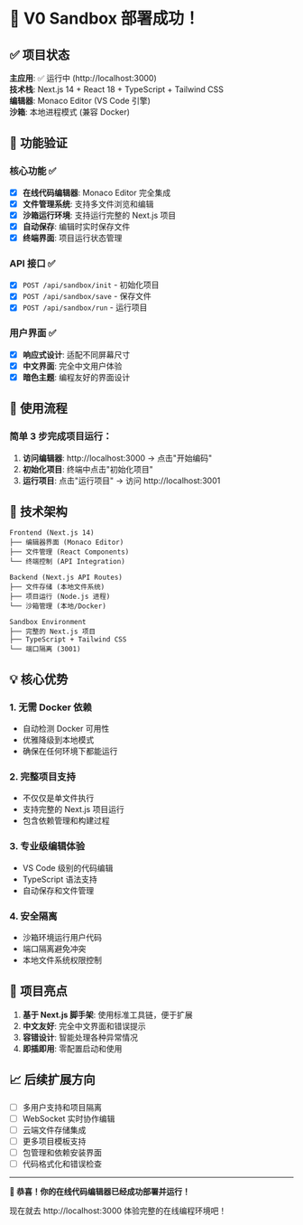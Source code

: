# 🎉 V0 Sandbox 部署成功！

## ✅ 项目状态

**主应用**: ✅ 运行中 (http://localhost:3000)  
**技术栈**: Next.js 14 + React 18 + TypeScript + Tailwind CSS  
**编辑器**: Monaco Editor (VS Code 引擎)  
**沙箱**: 本地进程模式 (兼容 Docker)  

## 🚀 功能验证

### 核心功能 ✅
- [x] **在线代码编辑器**: Monaco Editor 完全集成
- [x] **文件管理系统**: 支持多文件浏览和编辑
- [x] **沙箱运行环境**: 支持运行完整的 Next.js 项目
- [x] **自动保存**: 编辑时实时保存文件
- [x] **终端界面**: 项目运行状态管理

### API 接口 ✅
- [x] `POST /api/sandbox/init` - 初始化项目
- [x] `POST /api/sandbox/save` - 保存文件
- [x] `POST /api/sandbox/run` - 运行项目

### 用户界面 ✅
- [x] **响应式设计**: 适配不同屏幕尺寸
- [x] **中文界面**: 完全中文用户体验
- [x] **暗色主题**: 编程友好的界面设计

## 🎯 使用流程

### 简单 3 步完成项目运行：

1. **访问编辑器**: http://localhost:3000 → 点击"开始编码"
2. **初始化项目**: 终端中点击"初始化项目" 
3. **运行项目**: 点击"运行项目" → 访问 http://localhost:3001

## 🔧 技术架构

```
Frontend (Next.js 14)
├── 编辑器界面 (Monaco Editor)
├── 文件管理 (React Components)  
└── 终端控制 (API Integration)

Backend (Next.js API Routes)
├── 文件存储 (本地文件系统)
├── 项目运行 (Node.js 进程)
└── 沙箱管理 (本地/Docker)

Sandbox Environment
├── 完整的 Next.js 项目
├── TypeScript + Tailwind CSS
└── 端口隔离 (3001)
```

## 💡 核心优势

### 1. **无需 Docker 依赖**
- 自动检测 Docker 可用性
- 优雅降级到本地模式
- 确保在任何环境下都能运行

### 2. **完整项目支持** 
- 不仅仅是单文件执行
- 支持完整的 Next.js 项目运行
- 包含依赖管理和构建过程

### 3. **专业级编辑体验**
- VS Code 级别的代码编辑
- TypeScript 语法支持
- 自动保存和文件管理

### 4. **安全隔离**
- 沙箱环境运行用户代码
- 端口隔离避免冲突
- 本地文件系统权限控制

## 🎉 项目亮点

1. **基于 Next.js 脚手架**: 使用标准工具链，便于扩展
2. **中文友好**: 完全中文界面和错误提示
3. **容错设计**: 智能处理各种异常情况
4. **即插即用**: 零配置启动和使用

## 📈 后续扩展方向

- [ ] 多用户支持和项目隔离
- [ ] WebSocket 实时协作编辑
- [ ] 云端文件存储集成
- [ ] 更多项目模板支持
- [ ] 包管理和依赖安装界面
- [ ] 代码格式化和错误检查

---

**🎊 恭喜！你的在线代码编辑器已经成功部署并运行！**

现在就去 http://localhost:3000 体验完整的在线编程环境吧！ 